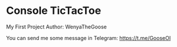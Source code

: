 # Console TicTacToe

My First Project
Author: WenyaTheGoose

You can send me some message in Telegram: https://t.me/GooseOI
